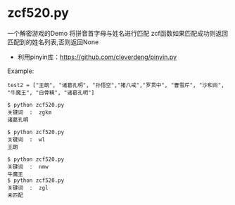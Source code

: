zcf520.py
=========
一个解密游戏的Demo
将拼音首字母与姓名进行匹配 
zcf函数如果匹配成功则返回匹配到的姓名列表,否则返回None
- 利用pinyin库：https://github.com/cleverdeng/pinyin.py

Example:

    test2 = ["王朗", "诸葛孔明", "孙悟空","猪八戒","罗贯中", "曹雪芹", "沙和尚", "牛魔王", "白骨精", "诸葛孔明"]

    $ python zcf520.py
    关键词  :  zgkm
    诸葛孔明

    $ python zcf520.py
    关键词  :  wl
    王朗

    $ python zcf520.py
    关键词  :  nmw
    牛魔王
    $ python zcf520.py
    关键词  :  zgl
    未匹配
